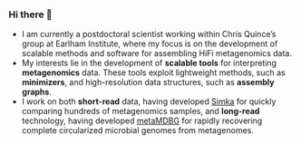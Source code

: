 ### Hi there 👋

<!--
**GaetanBenoitDev/GaetanBenoitDev** is a ✨ _special_ ✨ repository because its `README.md` (this file) appears on your GitHub profile.

Here are some ideas to get you started:

- 🔭 I’m currently working on ...
- 🌱 I’m currently learning ...
- 👯 I’m looking to collaborate on ...
- 🤔 I’m looking for help with ...
- 💬 Ask me about ...
- 📫 How to reach me: ...
- 😄 Pronouns: ...
- ⚡ Fun fact: ...
-->

- I am currently a postdoctoral scientist working within Chris Quince’s group at Earlham Institute, where my focus is on the development of scalable methods and software for assembling HiFi metagenomics data.
- My interests lie in the development of **scalable tools** for interpreting **metagenomics** data. These tools exploit lightweight methods, such as **minimizers**, and high-resolution data structures, such as **assembly graphs**.
- I work on both **short-read** data, having developed [Simka](https://github.com/GATB/simka) for quickly comparing hundreds of metagenomics samples,  and **long-read** technology, having developed [metaMDBG](https://github.com/GaetanBenoitDev/metaMDBG) for rapidly recovering complete circularized microbial genomes from metagenomes.
